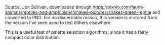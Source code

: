 Source: Jon Sullivan, downloaded through <https://pixnio.com/fauna-animals/reptiles-and-amphibians/snakes-pictures/snakes-green-reptile> and converted to PNG. For no discernable reason, this version is mirrored from the version I've seen used to test dithers elsewhere.

This is a useful test of palette selection algorithms, since it has a fairly compact color distribution.
